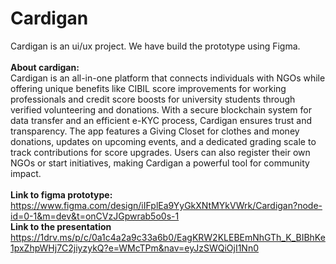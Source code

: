 # Cardigan
Cardigan is an ui/ux project. We have build the prototype using Figma. <br>
<br>
<b> About cardigan: </b>
<br>
Cardigan is an all-in-one platform that connects individuals with NGOs while offering unique benefits like CIBIL score improvements for working professionals and credit score boosts for university students through verified volunteering and donations. With a secure blockchain system for data transfer and an efficient e-KYC process, Cardigan ensures trust and transparency. The app features a Giving Closet for clothes and money donations, updates on upcoming events, and a dedicated grading scale to track contributions for score upgrades. Users can also register their own NGOs or start initiatives, making Cardigan a powerful tool for community impact. 
<br>
<br>
<b> Link to figma prototype: </b> https://www.figma.com/design/iIFplEa9YyGkXNtMYkVWrk/Cardigan?node-id=0-1&m=dev&t=onCVzJGpwrab5o0s-1
<br>
<b> Link to the presentation </b> https://1drv.ms/p/c/0a1c4a2a9c33a6b0/EagKRW2KLEBEmNhGTh_K_BIBhKe1pxZhpWHj7C2jiyzykQ?e=WMcTPm&nav=eyJzSWQiOjI1Nn0

